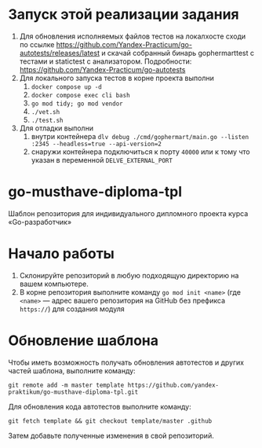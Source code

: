 # Запуск этой реализации задания

1. Для обновления исполняемых файлов тестов на локалхосте сходи по ссылке https://github.com/Yandex-Practicum/go-autotests/releases/latest и скачай собранный бинарь
gophermarttest с тестами и statictest с анализатором.
Подробности: https://github.com/Yandex-Practicum/go-autotests
1. Для локального запуска тестов в корне проекта выполни
   1. `docker compose up -d`
   1. `docker compose exec cli bash`
   1. `go mod tidy; go mod vendor`
   1. `./vet.sh`
   1. `./test.sh`
1. Для отладки выполни
   1. внутри контейнера `dlv debug ./cmd/gophermart/main.go --listen :2345 --headless=true --api-version=2`
   1. снаружи контейнера подключиться к порту `40000` или к тому что указан в переменной `DELVE_EXTERNAL_PORT`

# go-musthave-diploma-tpl

Шаблон репозитория для индивидуального дипломного проекта курса «Go-разработчик»

# Начало работы

1. Склонируйте репозиторий в любую подходящую директорию на вашем компьютере.
2. В корне репозитория выполните команду `go mod init <name>` (где `<name>` — адрес вашего репозитория на GitHub без
   префикса `https://`) для создания модуля

# Обновление шаблона

Чтобы иметь возможность получать обновления автотестов и других частей шаблона, выполните команду:

```
git remote add -m master template https://github.com/yandex-praktikum/go-musthave-diploma-tpl.git
```

Для обновления кода автотестов выполните команду:

```
git fetch template && git checkout template/master .github
```

Затем добавьте полученные изменения в свой репозиторий.
